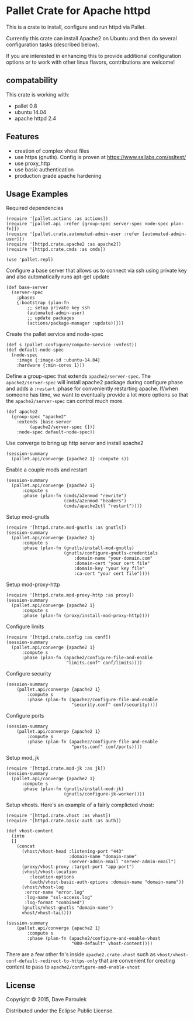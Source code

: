 # Pallet Crate for Apache httpd

This is a crate to install, configure and run httpd via Pallet.

Currently this crate can install Apache2 on Ubuntu and then do several
configuration tasks (described below).

If you are interested in enhancing this to provide additional
configuration options or to work with other linux flavors,
contributions are welcome!

## compatability

This crate is working with:
 * pallet 0.8
 * ubuntu 14.04
 * apache httpd 2.4

## Features
 * creation of complex vhost files
 * use https (gnutls). Config is proven at https://www.ssllabs.com/ssltest/
 * use proxy_http
 * use basic authentication 
 * production grade apache hardening
 
## Usage Examples

Required dependencies

    (require '[pallet.actions :as actions])
    (require '[pallet.api :refer [group-spec server-spec node-spec plan-fn]])
    (require '[pallet.crate.automated-admin-user :refer [automated-admin-user]])
    (require '[httpd.crate.apache2 :as apache2])
    (require '[httpd.crate.cmds :as cmds])

    (use 'pallet.repl)

Configure a base server that allows us to connect via ssh using
private key and also automatically runs apt-get update

    (def base-server
      (server-spec
        :phases
        {:bootstrap (plan-fn 
            ;; setup private key ssh
            (automated-admin-user)
            ;; update packages
            (actions/package-manager :update))}))

Create the pallet service and node-spec

    (def s (pallet.configure/compute-service :vmfest))
    (def default-node-spec
      (node-spec
        :image {:image-id :ubuntu-14.04}
        :hardware {:min-cores 1}))
        
Define a group-spec that extends `apache2/server-spec`. The
`apache2/server-spec` will install apache2 package during configure
phase and adds a `:restart` :phase for conveniently restarting apache.
If/when someone has time, we want to eventually provide a lot more
options so that the `apache2/server-spec` can control much more.

    (def apache2
      (group-spec "apache2"
        :extends [base-server 
             (apache2/server-spec {})]
        :node-spec default-node-spec))

Use converge to bring up http server and install apache2

    (session-summary
      (pallet.api/converge {apache2 1} :compute s))

Enable a couple mods and restart

    (session-summary
      (pallet.api/converge {apache2 1}
          :compute s
          :phase (plan-fn (cmds/a2enmod "rewrite")
                          (cmds/a2enmod "headers")
                          (cmds/apache2ctl "restart"))))

Setup mod-gnutls

    (require '[httpd.crate.mod-gnutls :as gnutls])
    (session-summary
      (pallet.api/converge {apache2 1}
          :compute s
          :phase (plan-fn (gnutls/install-mod-gnutls)
                          (gnutls/configure-gnutls-credentials
                              :domain-name "your-domain.com"
                              :domain-cert "your cert file"
                              :domain-key "your key file"
                              :ca-cert "your cert file"))))

Setup mod-proxy-http

    (require '[httpd.crate.mod-proxy-http :as proxy])
    (session-summary
      (pallet.api/converge {apache2 1}
          :compute s
          :phase (plan-fn (proxy/install-mod-proxy-http))))

Configure limits

    (require '[httpd.crate.config :as conf])
    (session-summary
      (pallet.api/converge {apache2 1}
          :compute s
          :phase (plan-fn (apache2/configure-file-and-enable
                           "limits.conf" conf/limits))))

Configure security

    (session-summary
        (pallet.api/converge {apache2 1}
            :compute s
            :phase (plan-fn (apache2/configure-file-and-enable
                             "security.conf" conf/security))))

Configure ports

    (session-summary
        (pallet.api/converge {apache2 1}
            :compute s
            :phase (plan-fn (apache2/configure-file-and-enable
                             "ports.conf" conf/ports))))
                             
Setup mod_jk

    (require '[httpd.crate.mod-jk :as jk])
    (session-summary
      (pallet.api/converge {apache2 1}
          :compute s
          :phase (plan-fn (gnutls/install-mod-jk)
                          (gnutls/configure-jk-worker))))


Setup vhosts. Here's an example of a fairly complicted vhost: 

    (require '[httpd.crate.vhost :as vhost])
    (require '[httpd.crate.basic-auth :as auth])

    (def vhost-content
      (into 
      []
        (concat
          (vhost/vhost-head :listening-port "443"
                            :domain-name "domain-name" 
                            :server-admin-email "server-admin-email")
          (proxy/vhost-proxy :target-port "app-port") 
          (vhost/vhost-location
             :location-options
             (auth/vhost-basic-auth-options :domain-name "domain-name"))
          (vhost/vhost-log 
           :error-name "error.log"
           :log-name "ssl-access.log"
           :log-format "combined")
          (gnutls/vhost-gnutls "domain-name")
          vhost/vhost-tail)))

    (session-summary
        (pallet.api/converge {apache2 1}
            :compute s
            :phase (plan-fn (apache2/configure-and-enable-vhost
                             "000-default" vhost-content))))

There are a few other fn's inside `apache2.crate.vhost` such as
`vhost/vhost-conf-default-redirect-to-https-only` that are convenient
for creating content to pass to `apache2/configure-and-enable-vhost`

## License

Copyright © 2015, Dave Paroulek

Distributed under the Eclipse Public License.

